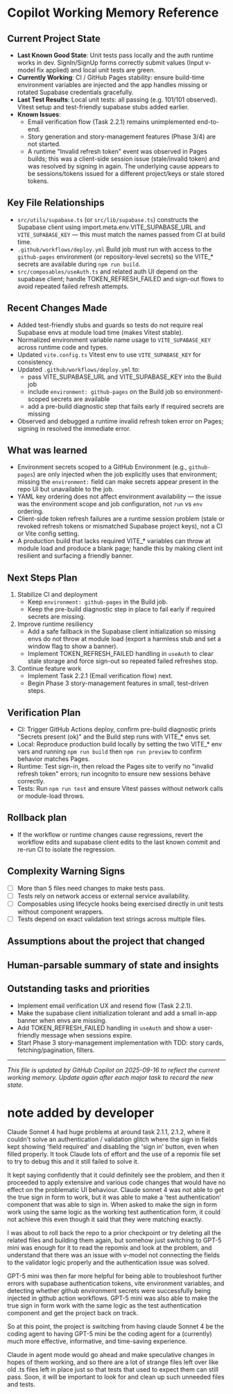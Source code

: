 # Copilot Working Memory Reference

## Current Project State
- **Last Known Good State**: Unit tests pass locally and the auth runtime works in dev. SignIn/SignUp forms correctly submit values (Input v-model fix applied) and local unit tests are green.
- **Currently Working**: CI / GitHub Pages stability: ensure build-time environment variables are injected and the app handles missing or rotated Supabase credentials gracefully.
- **Last Test Results**: Local unit tests: all passing (e.g. 101/101 observed). Vitest setup and test-friendly supabase stubs added earlier.
- **Known Issues**:
  - Email verification flow (Task 2.2.1) remains unimplemented end-to-end.
  - Story generation and story-management features (Phase 3/4) are not started.
  - A runtime "Invalid refresh token" event was observed in Pages builds; this was a client-side session issue (stale/invalid token) and was resolved by signing in again. The underlying cause appears to be sessions/tokens issued for a different project/keys or stale stored tokens.

## Key File Relationships
- `src/utils/supabase.ts` (or `src/lib/supabase.ts`) constructs the Supabase client using import.meta.env.VITE_SUPABASE_URL and `VITE_SUPABASE_KEY` — this must match the names passed from CI at build time.
- `.github/workflows/deploy.yml` Build job must run with access to the `github-pages` environment (or repository-level secrets) so the VITE_* secrets are available during `npm run build`.
- `src/composables/useAuth.ts` and related auth UI depend on the supabase client; handle TOKEN_REFRESH_FAILED and sign-out flows to avoid repeated failed refresh attempts.

## Recent Changes Made
- Added test-friendly stubs and guards so tests do not require real Supabase envs at module load time (makes Vitest stable).
- Normalized environment variable name usage to `VITE_SUPABASE_KEY` across runtime code and types.
- Updated `vite.config.ts` Vitest env to use `VITE_SUPABASE_KEY` for consistency.
- Updated `.github/workflows/deploy.yml` to:
  - pass VITE_SUPABASE_URL and VITE_SUPABASE_KEY into the Build job
  - include `environment: github-pages` on the Build job so environment-scoped secrets are available
  - add a pre-build diagnostic step that fails early if required secrets are missing
- Observed and debugged a runtime invalid refresh token error on Pages; signing in resolved the immediate error.

## What was learned
- Environment secrets scoped to a GitHub Environment (e.g., `github-pages`) are only injected when the job explicitly uses that environment; missing the `environment:` field can make secrets appear present in the repo UI but unavailable to the job.
- YAML key ordering does not affect environment availability — the issue was the environment scope and job configuration, not `run` vs `env` ordering.
- Client-side token refresh failures are a runtime session problem (stale or revoked refresh tokens or mismatched Supabase project keys), not a CI or Vite config setting.
- A production build that lacks required VITE_* variables can throw at module load and produce a blank page; handle this by making client init resilient and surfacing a friendly banner.

## Next Steps Plan
1. Stabilize CI and deployment
   - Keep `environment: github-pages` in the Build job.
   - Keep the pre-build diagnostic step in place to fail early if required secrets are missing.
2. Improve runtime resiliency
   - Add a safe fallback in the Supabase client initialization so missing envs do not throw at module load (export a harmless stub and set a window flag to show a banner).
   - Implement TOKEN_REFRESH_FAILED handling in `useAuth` to clear stale storage and force sign-out so repeated failed refreshes stop.
3. Continue feature work
   - Implement Task 2.2.1 (Email verification flow) next.
   - Begin Phase 3 story-management features in small, test-driven steps.

## Verification Plan
- CI: Trigger GitHub Actions deploy, confirm pre-build diagnostic prints "Secrets present (ok)" and the Build step runs with VITE_* envs set.
- Local: Reproduce production build locally by setting the two VITE_* env vars and running `npm run build` then `npm run preview` to confirm behavior matches Pages.
- Runtime: Test sign-in, then reload the Pages site to verify no "invalid refresh token" errors; run incognito to ensure new sessions behave correctly.
- Tests: Run `npm run test` and ensure Vitest passes without network calls or module-load throws.

## Rollback plan
- If the workflow or runtime changes cause regressions, revert the workflow edits and supabase client edits to the last known commit and re-run CI to isolate the regression.

## Complexity Warning Signs
- [ ] More than 5 files need changes to make tests pass.
- [ ] Tests rely on network access or external service availability.
- [ ] Composables using lifecycle hooks being exercised directly in unit tests without component wrappers.
- [ ] Tests depend on exact validation text strings across multiple files.

## Assumptions about the project that changed

## Human-parsable summary of state and insights

## Outstanding tasks and priorities
- Implement email verification UX and resend flow (Task 2.2.1).
- Make the supabase client initialization tolerant and add a small in-app banner when envs are missing.
- Add TOKEN_REFRESH_FAILED handling in `useAuth` and show a user-friendly message when sessions expire.
- Start Phase 3 story-management implementation with TDD: story cards, fetching/pagination, filters.

---

*This file is updated by GitHub Copilot on 2025-09-16 to reflect the current working memory. Update again after each major task to record the new state.*


# note added by developer

Claude Sonnet 4 had huge problems at around task 2.1.1, 2.1.2, where it couldn't solve an authentication / validation glitch where the sign in fields kept showing 'field required' and disabling the 'sign in' button, even when filled properly.  It took Claude lots of effort and the use of a repomix file set to try to debug this and it still failed to solve it.

It kept saying confidently that it could definitely see the problem, and then it proceeded to apply extensive and various code changes that would have no effect on the problematic UI behaviour.  Claude sonnet 4 was not able to get the true sign in form to work, but it was able to make a 'test authentication' component that was able to sign in.  When asked to make the sign in form work using the same logic as the working test authentication form, it could not achieve this even though it said that they were matching exactly.

I was about to roll back the repo to a prior checkpoint or try deleting all the related files and building them again, but somehow just switching to GPT-5 mini was enough for it to read the repomix and look at the problem, and understand that there was an issue with v-model not connecting the fields to the validator logic properly and the authentication issue was solved.

GPT-5 mini was then far more helpful for being able to troubleshoot further errors with supabase authentication tokens, vite environment variables, and detecting whether github environment secrets were successfully being injected in github action workflows. GPT-5 mini was also able to make the true sign in form work with the same logic as the test authentication component and get the project back on track.

So at this point, the project is switching from having claude Sonnet 4 be the coding agent to having GPT-5 mini be the coding agent for a (currently) much more effective, informative, and time-saving experience.

Claude in agent mode would go ahead and make speculative changes in hopes of them working, and so there are a lot of strange files left over like old .ts files left in place just so that tests that used to expect them can still pass.  Soon, it will be important to look for and clean up such unneeded files and tests.

